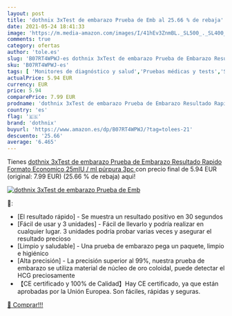 ```yaml
---
layout: post
title: 'dothnix 3xTest de embarazo Prueba de Emb al 25.66 % de rebaja'
date: 2021-05-24 18:41:33
image: 'https://m.media-amazon.com/images/I/41hEv3ZnmBL._SL500_._SL400_.jpg'
comments: true
category: ofertas
author: 'tole.es'
slug: 'B07RT4WPWJ-es dothnix 3xTest de embarazo Prueba de Embarazo Resultado...'
sku: 'B07RT4WPWJ-es'
tags: [ 'Monitores de diagnóstico y salud','Pruebas médicas y tests','Salud y cuidado personal','Suministros y equipamiento médico','Tests de embarazo','dothnix','embarazo', ]
actualPrice: 5.94 EUR
currency: EUR
price: 5.94
comparePrice: 7.99 EUR
prodname: 'dothnix 3xTest de embarazo Prueba de Embarazo Resultado Rapido Formato Economico 25mIU / ml  púrpura 3pc '
country: 'es'
flag: '🇪🇸'
brand: 'dothnix'
buyurl: 'https://www.amazon.es/dp/B07RT4WPWJ/?tag=tolees-21'
descuento: '25.66'
average: '6.465'
---
```


Tienes [dothnix 3xTest de embarazo Prueba de Embarazo Resultado Rapido Formato Economico 25mIU / ml  púrpura 3pc ](https://www.amazon.es/dp/B07RT4WPWJ/?tag=tolees-21) con precio final de  5.94 EUR (original: 7.99 EUR) (25.66 %  de rebaja) aqui!

[![dothnix 3xTest de embarazo Prueba de Emb](https://m.media-amazon.com/images/I/41hEv3ZnmBL._SL500_._SL400_.jpg)](https://www.amazon.es/dp/B07RT4WPWJ/?tag=tolees-21)

🔎:

- [El resultado rápido] - Se muestra un resultado positivo en 30 segundos
- [Fácil de usar y 3 unidades] - Fácil de llevarlo y podría realizar en cualquier lugar. 3 unidades podría probar varias veces y asegurar el resultado precioso
- [Limpio y saludable] - Una prueba de embarazo pega un paquete, limpio e higiénico
- [Alta precisión] - La precisión superior al 99%, nuestra prueba de embarazo se utiliza material de núcleo de oro coloidal, puede detectar el HCG preciosamente
- 【CE certificado y 100% de Calidad】Hay CE certificado, ya que están aprobadas por la Unión Europea. Son fáciles, rápidas y seguras.

[🛒 Comprar!!!](https://www.amazon.es/dp/B07RT4WPWJ/?tag=tolees-21)
